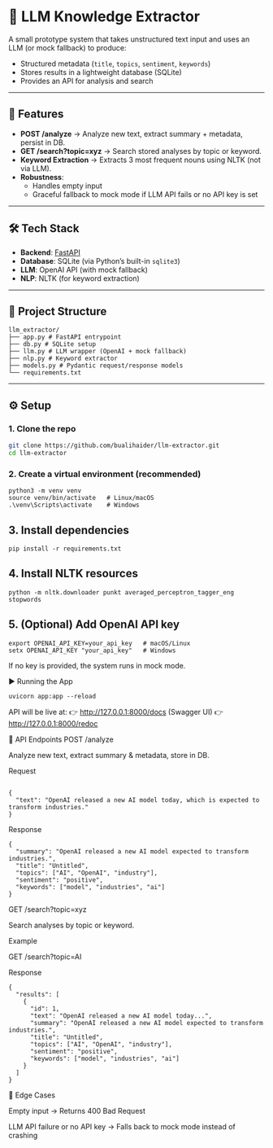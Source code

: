 # 📖 LLM Knowledge Extractor

A small prototype system that takes unstructured text input and uses an LLM (or mock fallback) to produce:
- Structured metadata (`title`, `topics`, `sentiment`, `keywords`)
- Stores results in a lightweight database (SQLite)
- Provides an API for analysis and search

---

## 🚀 Features
- **POST /analyze** → Analyze new text, extract summary + metadata, persist in DB.
- **GET /search?topic=xyz** → Search stored analyses by topic or keyword.
- **Keyword Extraction** → Extracts 3 most frequent nouns using NLTK (not via LLM).
- **Robustness**:
  - Handles empty input
  - Graceful fallback to mock mode if LLM API fails or no API key is set

---

## 🛠️ Tech Stack
- **Backend**: [FastAPI](https://fastapi.tiangolo.com/)
- **Database**: SQLite (via Python’s built-in `sqlite3`)
- **LLM**: OpenAI API (with mock fallback)
- **NLP**: NLTK (for keyword extraction)

---

## 📂 Project Structure
```
llm_extractor/
├── app.py # FastAPI entrypoint
├── db.py # SQLite setup
├── llm.py # LLM wrapper (OpenAI + mock fallback)
├── nlp.py # Keyword extractor
├── models.py # Pydantic request/response models
└── requirements.txt

```
---

## ⚙️ Setup

### 1. Clone the repo
```bash
git clone https://github.com/bualihaider/llm-extractor.git
cd llm-extractor
```
### 2. Create a virtual environment (recommended)
```
python3 -m venv venv
source venv/bin/activate   # Linux/macOS
.\venv\Scripts\activate    # Windows
```
## 3. Install dependencies
```
pip install -r requirements.txt
```

## 4. Install NLTK resources
```
python -m nltk.downloader punkt averaged_perceptron_tagger_eng stopwords
```
## 5. (Optional) Add OpenAI API key
```
export OPENAI_API_KEY=your_api_key   # macOS/Linux
setx OPENAI_API_KEY "your_api_key"   # Windows
```

If no key is provided, the system runs in mock mode.

▶️ Running the App
```
uvicorn app:app --reload
```

API will be live at:
👉 http://127.0.0.1:8000/docs
 (Swagger UI)
👉 http://127.0.0.1:8000/redoc

📌 API Endpoints
POST /analyze

Analyze new text, extract summary & metadata, store in DB.

Request
```

{
  "text": "OpenAI released a new AI model today, which is expected to transform industries."
}
```

Response
```
{
  "summary": "OpenAI released a new AI model expected to transform industries.",
  "title": "Untitled",
  "topics": ["AI", "OpenAI", "industry"],
  "sentiment": "positive",
  "keywords": ["model", "industries", "ai"]
}
```
GET /search?topic=xyz

Search analyses by topic or keyword.

Example

GET /search?topic=AI


Response
```
{
  "results": [
    {
      "id": 1,
      "text": "OpenAI released a new AI model today...",
      "summary": "OpenAI released a new AI model expected to transform industries.",
      "title": "Untitled",
      "topics": ["AI", "OpenAI", "industry"],
      "sentiment": "positive",
      "keywords": ["model", "industries", "ai"]
    }
  ]
}
```
🧪 Edge Cases

Empty input → Returns 400 Bad Request

LLM API failure or no API key → Falls back to mock mode instead of crashing
